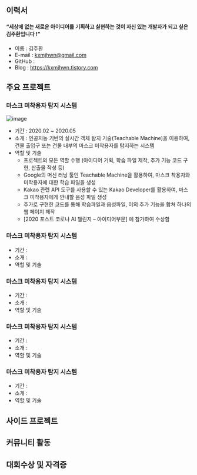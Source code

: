 ## 이력서
#### **“세상에 없는 새로운 아이디어를 기획하고 실현하는 것이 자신 있는 개발자가 되고 싶은 김주환입니다 !”**

* 이름 : 김주환
* E-mail : kxmjhwn@gmail.com
* GitHub : 
* Blog : https://kxmjhwn.tistory.com


## 주요 프로젝트
### 마스크 미착용자 탐지 시스템
![image](https://user-images.githubusercontent.com/64311243/96418069-32338e80-122d-11eb-9d72-6b5d6f148cfe.png)
* 기간 : 2020.02 ~ 2020.05
* 소개 : 인공지능 기반의 실시간 객체 탐지 기술(Teachable Machine)을 이용하여, 건물 출입구 또는 건물 내부의 마스크 미착용자를 탐지하는 시스템
* 역할 및 기술
  * 프로젝트의 모든 역할 수행 (아이디어 기획, 학습 파일 제작, 추가 기능 코드 구현, 산출물 작성 등)
  * Google의 머신 러닝 툴인 Teachable Machine을 활용하여, 마스크 착용자와 미착용자에 대한 학습 파일을 생성
  * Kakao 관련 API 도구를 사용할 수 있는 Kakao Developer를 활용하여, 마스크 미착용자에게 안내할 음성 파일 생성
  * 추가로 구현한 코드를 통해 학습파일과 음성파일, 이외 추가 기능을 합쳐 하나의 웹 페이지 제작
  * [2020 포스트 코로나 AI 챌린지 – 아이디어부문] 에 참가하여 수상함

### 마스크 미착용자 탐지 시스템
* 기간 : 
* 소개 : 
* 역할 및 기술
### 마스크 미착용자 탐지 시스템
* 기간 : 
* 소개 : 
* 역할 및 기술
### 마스크 미착용자 탐지 시스템
* 기간 : 
* 소개 : 
* 역할 및 기술
### 마스크 미착용자 탐지 시스템
* 기간 : 
* 소개 : 
* 역할 및 기술
## 사이드 프로젝트
## 커뮤니티 활동
## 대회수상 및 자격증
